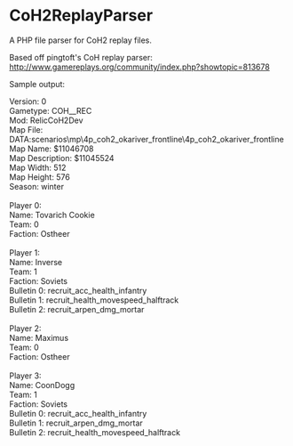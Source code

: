 CoH2ReplayParser
================

A PHP file parser for CoH2 replay files.

Based off pingtoft's CoH replay parser: http://www.gamereplays.org/community/index.php?showtopic=813678

Sample output:

Version: 0<br />
Gametype: COH__REC<br />
Mod: RelicCoH2Dev<br />
Map File: DATA:scenarios\mp\4p_coh2_okariver_frontline\4p_coh2_okariver_frontline<br />
Map Name: $11046708<br />
Map Description: $11045524<br />
Map Width: 512<br />
Map Height: 576<br />
Season: winter<br />
<br />
Player 0:<br />
Name: Tovarich Cookie<br />
Team: 0<br />
Faction: Ostheer<br />
<br />
Player 1:<br />
Name: Inverse<br />
Team: 1<br />
Faction: Soviets<br />
Bulletin 0: recruit_acc_health_infantry<br />
Bulletin 1: recruit_health_movespeed_halftrack<br />
Bulletin 2: recruit_arpen_dmg_mortar<br />
<br />
Player 2:<br />
Name: Maximus<br />
Team: 0<br />
Faction: Ostheer<br />
<br />
Player 3:<br />
Name: CoonDogg<br />
Team: 1<br />
Faction: Soviets<br />
Bulletin 0: recruit_acc_health_infantry<br />
Bulletin 1: recruit_arpen_dmg_mortar<br />
Bulletin 2: recruit_health_movespeed_halftrack<br />

